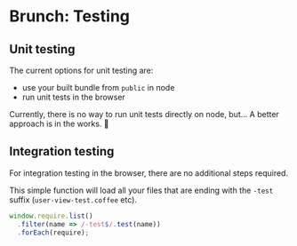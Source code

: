 # Brunch: Testing

<div class="toc-placeholder"></div>

## Unit testing

The current options for unit testing are:

* use your built bundle from `public` in node
* run unit tests in the browser

Currently, there is no way to run unit tests directly on node, but...
A better approach is in the works. 🚧

## Integration testing

For integration testing in the browser, there are no additional steps required.

This simple function will load all your files that are ending with the `-test` suffix (`user-view-test.coffee` etc).

```js
window.require.list()
  .filter(name => /-test$/.test(name))
  .forEach(require);
```
